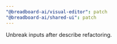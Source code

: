 ```yaml
---
"@breadboard-ai/visual-editor": patch
"@breadboard-ai/shared-ui": patch
---
```


Unbreak inputs after describe refactoring.
